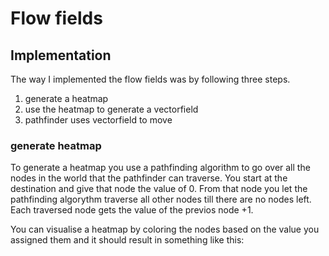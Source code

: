 # Flow fields

## Implementation
The way I implemented the flow fields was by following three steps.
1. generate a heatmap
1. use the heatmap to generate a vectorfield
1. pathfinder uses vectorfield to move

### generate heatmap
To generate a heatmap you use a pathfinding algorithm to go over all the nodes in the world that the pathfinder can traverse.
You start at the destination and give that node the value of 0.
From that node you let the pathfinding algorythm traverse all other nodes till there are no nodes left. 
Each traversed node gets the value of the previos node +1.

You can visualise a heatmap by coloring the nodes based on the value you assigned them and it should result in something like this:

